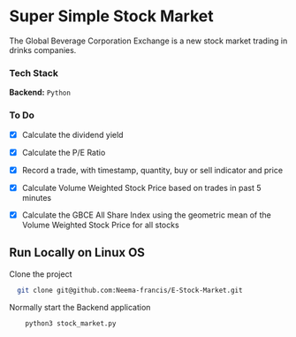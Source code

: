 
# Super Simple Stock Market

The Global Beverage Corporation Exchange is a new stock market trading in drinks companies.


### Tech Stack

**Backend:** `Python` 


### To Do

- [x]  Calculate the dividend yield
- [x]  Calculate the P/E Ratio
- [x]  Record a trade, with timestamp, quantity, buy or sell indicator and price
- [x]  Calculate Volume Weighted Stock Price based on trades in past 5 minutes
- [x]  Calculate the GBCE All Share Index using the geometric mean of the Volume Weighted Stock Price for all
stocks


## Run Locally on Linux OS

Clone the project

```bash
  git clone git@github.com:Neema-francis/E-Stock-Market.git
```


Normally start the Backend application

```bash
    python3 stock_market.py
```
